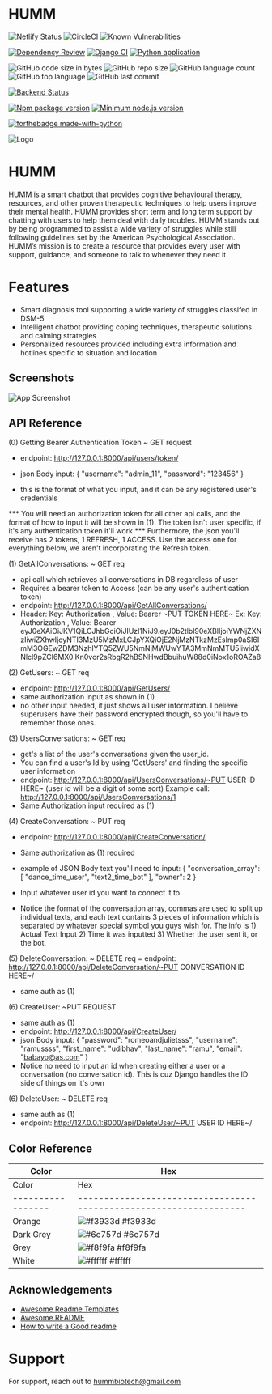 # HUMM

[![Netlify Status](https://api.netlify.com/api/v1/badges/39b578bb-c060-4593-88fe-ae3d103ace31/deploy-status)](https://app.netlify.com/sites/hummbiotech/deploys)
[![CircleCI](https://dl.circleci.com/status-badge/img/gh/udiram/humm/tree/backend-release.svg?style=svg)](https://dl.circleci.com/status-badge/redirect/gh/udiram/humm/tree/backend-release)
![Known Vulnerabilities](https://snyk.io/test/github/udiram/humm/badge.svg)


[![Dependency Review](https://github.com/udiram/humm/actions/workflows/dependency-review.yml/badge.svg)](https://github.com/udiram/humm/actions/workflows/dependency-review.yml)
[![Django CI](https://github.com/udiram/humm/actions/workflows/django.yml/badge.svg)](https://github.com/udiram/humm/actions/workflows/django.yml)
[![Python application](https://github.com/udiram/humm/actions/workflows/python-app.yml/badge.svg)](https://github.com/udiram/humm/actions/workflows/python-app.yml)


![GitHub code size in bytes](https://img.shields.io/github/languages/code-size/udiram/humm)
![GitHub repo size](https://img.shields.io/github/repo-size/udiram/humm?style=plastic)
![GitHub language count](https://img.shields.io/github/languages/count/udiram/humm?style=plastic)
![GitHub top language](https://img.shields.io/github/languages/top/udiram/humm?style=plastic)
![GitHub last commit](https://img.shields.io/github/last-commit/udiram/humm?color=red&style=plastic)


[![Backend Status](https://img.shields.io/website-up-down-green-red/http/shields.io.svg)](https://humm-biotech.herokuapp.com/)


[![Npm package version](https://badgen.net/npm/v/express)](https://npmjs.com/package/express)
[![Minimum node.js version](https://badgen.net/npm/node/express)](https://npmjs.com/package/express)


[![forthebadge made-with-python](http://ForTheBadge.com/images/badges/made-with-python.svg)](https://www.python.org/)

![Logo](https://hummbiotech.netlify.app/static/media/humm_logo@2x.fb77c8efa2edb3440189.png)


# HUMM

HUMM is a smart chatbot that provides cognitive behavioural therapy, resources, and other proven therapeutic techniques to help users improve their mental health. HUMM provides short term and long term support by chatting with users to help them deal with daily troubles. HUMM stands out by being programmed to assist a wide variety of struggles while still following guidelines set by the American Psychological Association. HUMM’s mission is to create a resource that provides every user with support, guidance, and someone to talk to whenever they need it. 

# Features
- Smart diagnosis tool supporting a wide variety of struggles classifed in DSM-5
- Intelligent chatbot providing coping techniques, therapeutic solutions and calming strategies
- Personalized resources provided including extra information and hotlines specific to situation and location 


## Screenshots

![App Screenshot](https://i.imgur.com/tfO8Xi0.png)


## API Reference

(0) Getting Bearer Authentication Token ~ GET request
- endpoint:  http://127.0.0.1:8000/api/users/token/

- json Body input:
{
    "username": "admin_11",
    "password": "123456"
}
- this is the format of what you input, and it can be any registered user's credentials

*** You will need an authorization token for all other api calls, and the format of how to input it will be shown in (1). The token isn't user specific, if it's any authentication token it'll work
*** Furthermore, the json you'll receive has 2 tokens, 1 REFRESH, 1 ACCESS. Use the access one for everything below, we aren't incorporating the Refresh token.


(1) GetAllConversations: ~ GET req
- api call which retrieves all conversations in DB regardless of user
- Requires a bearer token to Access (can be any user's authentication token)
- endpoint: http://127.0.0.1:8000/api/GetAllConversations/
- Header:
Key: Authorization , Value: Bearer ~PUT TOKEN HERE~
Ex: Key: Authorization , Value: Bearer eyJ0eXAiOiJKV1QiLCJhbGciOiJIUzI1NiJ9.eyJ0b2tlbl90eXBlIjoiYWNjZXNzIiwiZXhwIjoyNTI3MzU5MzMxLCJpYXQiOjE2NjMzNTkzMzEsImp0aSI6ImM3OGEwZDM3NzhlYTQ5ZWU5NmNjMWUwYTA3MmNmMTU5IiwidXNlcl9pZCI6MX0.Kn0vor2sRbgR2hBSNHwdBbuihuW88d0iNox1oROAZa8

(2) GetUsers: ~ GET req
- endpoint: http://127.0.0.1:8000/api/GetUsers/
- same authorization input as shown in (1)
- no other input needed, it just shows all user information. I believe superusers have their password encrypted though, so you'll have to remember those ones.

(3) UsersConversations: ~ GET req
- get's a list of the user's conversations given the user_id. 
- You can find a user's Id by using 'GetUsers' and finding the specific user information
- endpoint: http://127.0.0.1:8000/api/UsersConversations/~PUT USER ID HERE~ (user id will be a digit of some sort)
Example call: http://127.0.0.1:8000/api/UsersConversations/1
- Same Authorization input required as (1)

(4) CreateConversation: ~ PUT req
- endpoint: http://127.0.0.1:8000/api/CreateConversation/
- Same authorization as (1) required
- example of JSON Body text you'll need to input:
    {
        "conversation_array": [
            "dance_time_user",
            "text2_time_bot"
        ],
        "owner": 2
    }

- Input whatever user id you want to connect it to
- Notice the format of the conversation array, commas are used to split up individual texts, and each text contains 3 pieces of information which is separated by whatever special symbol you guys wish for. The info is 1) Actual Text Input 2) Time it was inputted 3) Whether the user sent it, or the bot.

(5) DeleteConversation: ~ DELETE req
= endpoint: http://127.0.0.1:8000/api/DeleteConversation/~PUT CONVERSATION ID HERE~/
- same auth as (1)

(6) CreateUser: ~PUT REQUEST
- same auth as (1)
- endpoint: http://127.0.0.1:8000/api/CreateUser/
- json Body input: 
    {
        "password": "romeoandjulietsss",
        "username": "ramussss",
        "first_name": "udibhav",
        "last_name": "ramu",
        "email": "babayo@as.com"
    }
- Notice no need to input an id when creating either a user or a conversation (no conversation id). This is cuz Django handles the ID side of things on it's own


(6) DeleteUser: ~ DELETE req
- same auth as (1)
- endpoint: http://127.0.0.1:8000/api/DeleteUser/~PUT USER ID HERE~/

## Color Reference

| Color             | Hex                                                                |
| ----------------- | ------------------------------------------------------------------ |
| Color             | Hex                                                                |
| ----------------- | ------------------------------------------------------------------ |
| Orange | ![#f3933d](https://placehold.co/15x15/f3933d/f3933d.png) #f3933d |
| Dark Grey | ![#6c757d](https://placehold.co/15x15/6c757d/6c757d.png) #6c757d |
| Grey | ![#f8f9fa](https://placehold.co/15x15/f8f9fa/f8f9fa.png) #f8f9fa |
| White | ![#ffffff](https://placehold.co/15x15/ffffff/ffffff.png) #ffffff |


## Acknowledgements

 - [Awesome Readme Templates](https://awesomeopensource.com/project/elangosundar/awesome-README-templates)
 - [Awesome README](https://github.com/matiassingers/awesome-readme)
 - [How to write a Good readme](https://bulldogjob.com/news/449-how-to-write-a-good-readme-for-your-github-project)

# Support
For support, reach out to hummbiotech@gmail.com
